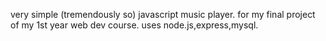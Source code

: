 very simple (tremendously so) javascript music player.
for my final project of my 1st year web dev course.
uses node.js,express,mysql.

